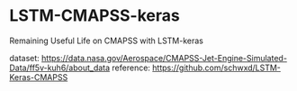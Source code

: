 # LSTM-CMAPSS-keras
Remaining Useful Life on CMAPSS with LSTM-keras

dataset: https://data.nasa.gov/Aerospace/CMAPSS-Jet-Engine-Simulated-Data/ff5v-kuh6/about_data
reference: https://github.com/schwxd/LSTM-Keras-CMAPSS
